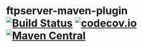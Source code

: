 # ftpserver-maven-plugin [![Build Status](https://travis-ci.org/daknin/ftpserver-maven-plugin.svg?branch=master)](https://travis-ci.org/daknin/ftpserver-maven-plugin) [![codecov.io](https://codecov.io/github/daknin/ftpserver-maven-plugin/coverage.svg?branch=master)](https://codecov.io/github/daknin/ftpserver-maven-plugin?branch=master) [![Maven Central](https://maven-badges.herokuapp.com/maven-central/com.github.daknin/ftpserver-maven-plugin/badge.svg?style=plastic)](https://maven-badges.herokuapp.com/maven-central/com.github.daknin/ftpserver-maven-plugin)
